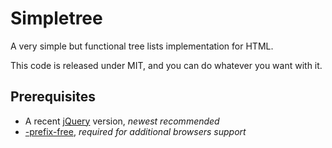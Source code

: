 Simpletree
==========

A very simple but functional tree lists implementation for HTML.

This code is released under MIT, and you can do whatever you want with
it.

Prerequisites
-------------

- A recent [jQuery][1] version, _newest recommended_
- [-prefix-free][2], _required for additional browsers support_


[1]: http://jquery.com/
[2]: http://leaverou.github.io/prefixfree/ "-prefix-free by Lea Verou"
